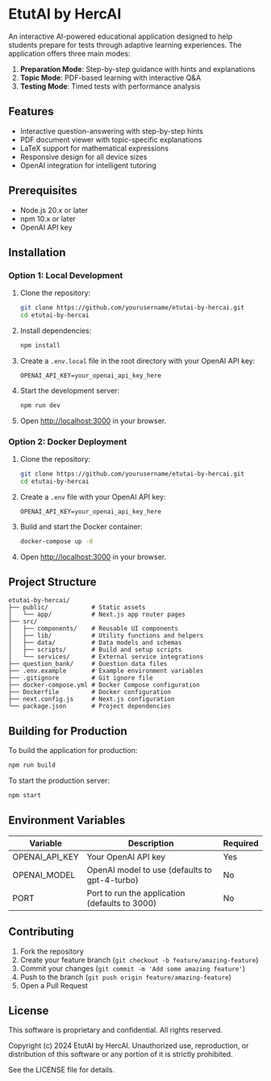 # EtutAI by HercAI

An interactive AI-powered educational application designed to help students prepare for tests through adaptive learning experiences. The application offers three main modes:

1. **Preparation Mode**: Step-by-step guidance with hints and explanations
2. **Topic Mode**: PDF-based learning with interactive Q&A
3. **Testing Mode**: Timed tests with performance analysis

## Features

- Interactive question-answering with step-by-step hints
- PDF document viewer with topic-specific explanations
- LaTeX support for mathematical expressions
- Responsive design for all device sizes
- OpenAI integration for intelligent tutoring

## Prerequisites

- Node.js 20.x or later
- npm 10.x or later
- OpenAI API key

## Installation

### Option 1: Local Development

1. Clone the repository:
   ```bash
   git clone https://github.com/yourusername/etutai-by-hercai.git
   cd etutai-by-hercai
   ```

2. Install dependencies:
   ```bash
   npm install
   ```

3. Create a `.env.local` file in the root directory with your OpenAI API key:
   ```
   OPENAI_API_KEY=your_openai_api_key_here
   ```

4. Start the development server:
   ```bash
   npm run dev
   ```

5. Open [http://localhost:3000](http://localhost:3000) in your browser.

### Option 2: Docker Deployment

1. Clone the repository:
   ```bash
   git clone https://github.com/yourusername/etutai-by-hercai.git
   cd etutai-by-hercai
   ```

2. Create a `.env` file with your OpenAI API key:
   ```
   OPENAI_API_KEY=your_openai_api_key_here
   ```

3. Build and start the Docker container:
   ```bash
   docker-compose up -d
   ```

4. Open [http://localhost:3000](http://localhost:3000) in your browser.

## Project Structure

```
etutai-by-hercai/
├── public/            # Static assets
│   └── app/           # Next.js app router pages
├── src/
│   ├── components/    # Reusable UI components
│   ├── lib/           # Utility functions and helpers
│   ├── data/          # Data models and schemas
│   ├── scripts/       # Build and setup scripts
│   └── services/      # External service integrations
├── question_bank/     # Question data files
├── .env.example       # Example environment variables
├── .gitignore         # Git ignore file
├── docker-compose.yml # Docker Compose configuration
├── Dockerfile         # Docker configuration
├── next.config.js     # Next.js configuration
└── package.json       # Project dependencies
```

## Building for Production

To build the application for production:

```bash
npm run build
```

To start the production server:

```bash
npm start
```

## Environment Variables

| Variable | Description | Required |
|----------|-------------|----------|
| OPENAI_API_KEY | Your OpenAI API key | Yes |
| OPENAI_MODEL | OpenAI model to use (defaults to gpt-4-turbo) | No |
| PORT | Port to run the application (defaults to 3000) | No |

## Contributing

1. Fork the repository
2. Create your feature branch (`git checkout -b feature/amazing-feature`)
3. Commit your changes (`git commit -m 'Add some amazing feature'`)
4. Push to the branch (`git push origin feature/amazing-feature`)
5. Open a Pull Request

## License

This software is proprietary and confidential. All rights reserved.

Copyright (c) 2024 EtutAI by HercAI. Unauthorized use, reproduction, or distribution of this software or any portion of it is strictly prohibited.

See the LICENSE file for details.

